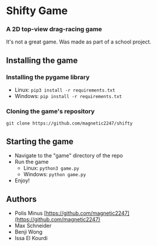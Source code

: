 # Shifty Game
### A 2D top-view drag-racing game
It's not a great game. Was made as part of a school project.

## Installing the game
### Installing the pygame library
- Linux: `pip3 install -r requirements.txt`
- Windows: `pip install -r requirements.txt`

### Cloning the game's repository
`git clone https://github.com/magnetic2247/shifty`

## Starting the game
- Navigate to the "game" directory of the repo
- Run the game
	- Linux: `python3 game.py`
	- Windows: `python game.py`
- Enjoy!

## Authors
- Polis Minus [https://github.com/magnetic2247](https://github.com/magnetic2247)
- Max Schneider
- Benji Wong
- Issa El Kourdi
